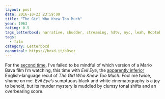 ```yaml
---
layout: post 
date: 2016-10-23 23:59:00
title: "The Girl Who Knew Too Much"
year: 1963
rating: 0.5
tags_letterboxd: narrative, shudder, streaming, hdtv, nyc, leah, Robtober
tags:
  - film
category: Letterboxd
canonical: https://boxd.it/bOsez
---
```


For the [second time](http://letterboxd.com/robweychert/film/black-sabbath/), I’ve failed to be mindful of which version of a Mario Bava film I’m watching, this time with <cite>Evil Eye</cite>, the [apparently inferior](http://letterboxd.com/screeningnotes/film/the-girl-who-knew-too-much/1/) English-language recut of <cite>The Girl Who Knew Too Much</cite>. Fool me twice, shame on me. <cite>Evil Eye</cite>’s sumptuous black and white cinematography is a joy to behold, but its murder mystery is muddled by clumsy tonal shifts and an overbearing score.